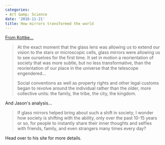 ```yaml
---
categories:
- Art &amp; Science
date: '2016-11-21'
title: How mirrors transformed the world
---
```


[From Kottke...](http://kottke.org/16/11/the-importance-of-seeing-yourself-clearly)

> At the exact moment that the glass lens was allowing us to extend our vision to the stars or microscopic cells, glass mirrors were allowing us to see ourselves for the first time. It set in motion a reorientation of society that was more subtle, but no less transformative, than the reorientation of our place in the universe that the telescope engendered...
>
> Social conventions as well as property rights and other legal customs began to revolve around the individual rather than the older, more collective units: the family, the tribe, the city, the kingdom.

And Jason's analysis...

> If glass mirrors helped bring about such a shift in society, I wonder how society is shifting with the ability, only over the past 10-15 years or so, for people to instantly share their inner thoughts and selfies with friends, family, and even strangers many times every day?

Head over to his site for more details.